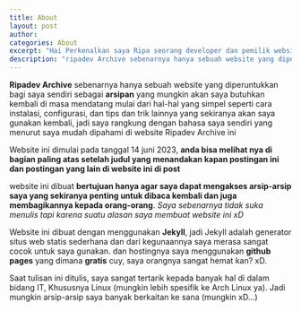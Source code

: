 ```yaml
---
title: About
layout: post
author:
categories: About
excerpt: "Hai Perkenalkan saya Ripa seorang developer dan pemilik website ini, btw ripadev adalah singkatan dari 'ripa' dan 'developer' dan Selamat datang..., <b>jadi dibagian ini adalah merupakan deskripsi singkat dari setiap postingan yang ada di website ini</b>" 
description: "ripadev Archive sebenarnya hanya sebuah website yang diperuntukkan bagi saya sendiri sebagai arsipan yang mungkin akan saya butuhkan kembali di masa mendatang mulai dari hal-hal yang simpel seperti cara instalasi, configurasi, dan tips dan trik lainnya yang sekiranya akan saya gunakan kembali, jadi saya rangkung dengan bahasa saya sendiri yang menurut saya mudah dipahami di website ripadev Archive ini"
---
```


**Ripadev Archive** sebenarnya hanya sebuah website yang diperuntukkan bagi saya sendiri sebagai **arsipan** yang mungkin akan saya butuhkan kembali di masa mendatang mulai dari hal-hal yang simpel seperti cara instalasi, configurasi, dan tips dan trik lainnya yang sekiranya akan saya gunakan kembali, jadi saya rangkung dengan bahasa saya sendiri yang menurut saya mudah dipahami di website Ripadev Archive ini

Website ini dimulai pada tanggal 14 juni 2023, **anda bisa melihat nya di bagian paling atas setelah judul yang menandakan kapan postingan ini dan postingan yang lain di website ini di post**

website ini dibuat **bertujuan hanya agar saya dapat mengakses arsip-arsip saya yang sekiranya penting untuk dibaca kembali dan juga membagikannya kepada orang-orang**. *Saya sebenarnya tidak suka menulis tapi karena suatu alasan saya membuat website ini xD* 

Website ini dibuat dengan menggunakan **Jekyll**, jadi Jekyll adalah generator situs web statis sederhana dan dari kegunaannya saya merasa sangat cocok untuk saya gunakan. dan hostingnya saya menggunakan **github pages** yang dimana **gratis** cuy, saya orangnya sangat hemat kan? xD.

Saat tulisan ini ditulis, saya sangat tertarik kepada banyak hal di dalam bidang IT, Khususnya Linux (mungkin lebih spesifik ke Arch Linux ya). Jadi mungkin arsip-arsip saya banyak berkaitan ke sana (mungkin xD...) 